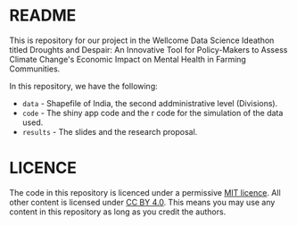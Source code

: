 # README

This is repository for our project in the Wellcome Data Science Ideathon titled Droughts and Despair: An Innovative Tool for Policy-Makers to Assess Climate Change's Economic Impact on Mental Health in Farming Communities.

In this repository, we have the following:

* `data` - Shapefile of India, the second addministrative level (Divisions).
* `code` - The shiny app code and the r code for the simulation of the data used.
* `results` - The slides and the research proposal.

# LICENCE

The code in this repository is licenced under a permissive [MIT licence](https://opensource.org/licenses/MIT). All other content is licensed under [CC BY 4.0](https://creativecommons.org/licenses/by/4.0/). This means you may use any content in this repository as long as you credit the authors.
